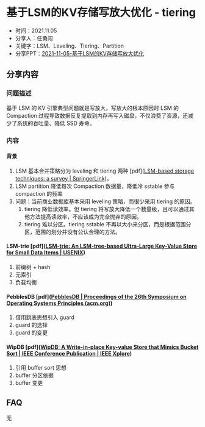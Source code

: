 # 基于LSM的KV存储写放大优化 - tiering

- 时间：2021.11.05
- 分享人：任勇闯
- 关键字：LSM、Leveling、Tiering、Partition
- 分享PPT：[2021-11-05-基于LSM的KV存储写放大优化](./slides/2021-11-05-基于LSM的KV存储写放大优化.pdf)

## 分享内容

### 问题描述

基于 LSM 的 KV 引擎典型问题就是写放大，写放大的根本原因时 LSM 的 Compaction 过程导致数据反复提取到内存再写入磁盘，不仅浪费了资源，还减少了系统的吞吐量、降低 SSD 寿命。

### 内容

#### 背景

1. LSM 基本合并策略分为 leveling 和 tiering 两种 [pdf]([LSM-based storage techniques: a survey | SpringerLink](https://link.springer.com/article/10.1007/s00778-019-00555-y))。
2. LSM partition 降低每次 Compaction 数据量，降低冷 sstable 参与 compaction 的频率
3. 问题：当前商业数据库基本采用 leveling 策略，而很少采用 tiering 的原因。
   1. tiering 降低读效率。但 tiering 将写放大降低一个数量级，且可以通过其他方法提高读效率，不应该成为完全抛弃的原因。
   2. tiering 难以分区。tiering sstable 不再以大小来分区，而是根据范围分区，范围的划分并没有公认合理的方法。

#### LSM-trie [pdf]([LSM-trie: An LSM-tree-based Ultra-Large Key-Value Store for Small Data Items | USENIX](https://www.usenix.org/conference/atc15/technical-session/presentation/wu))

1. 前缀树 + hash
2. 无索引
3. 负载均衡

#### PebblesDB [pdf]([PebblesDB | Proceedings of the 26th Symposium on Operating Systems Principles (acm.org)](https://dl.acm.org/doi/abs/10.1145/3132747.3132765))

1. 借用跳表思想引入 guard
2. guard 的选择
3. guard 的变更

#### WipDB [pdf]([WipDB: A Write-in-place Key-value Store that Mimics Bucket Sort | IEEE Conference Publication | IEEE Xplore](https://ieeexplore.ieee.org/abstract/document/9458602))

1. 引用 buffer sort 思想
2. buffer 分区依据
3. buffer 变更

## FAQ

无
